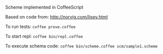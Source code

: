 Scheme implemented in CoffeeScript

Based on code from: http://norvig.com/lispy.html

To run tests: `coffee prove.coffee`

To start repl: `coffee bin/repl.coffee`

To execute schema code: `coffee bin/scheme.coffee scm/sample1.scheme`
